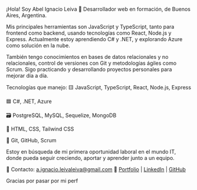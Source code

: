 ¡Hola! Soy Abel Ignacio Leiva 👋
Desarrollador web en formación, de Buenos Aires, Argentina.

Mis principales herramientas son JavaScript y TypeScript, tanto para frontend como backend, usando tecnologías como React, Node.js y Express. Actualmente estoy aprendiendo C# y .NET, y explorando Azure como solución en la nube.

También tengo conocimientos en bases de datos relacionales y no relacionales, control de versiones con Git y metodologías ágiles como Scrum. Sigo practicando y desarrollando proyectos personales para mejorar día a día.

Tecnologías que manejo:
🟨 JavaScript, TypeScript, React, Node.js, Express

🟦 C#, .NET, Azure

🗃️ PostgreSQL, MySQL, Sequelize, MongoDB

🎨 HTML, CSS, Tailwind CSS

🔧 Git, GitHub, Scrum

Estoy en búsqueda de mi primera oportunidad laboral en el mundo IT, donde pueda seguir creciendo, aportar y aprender junto a un equipo.

📩 Contacto: a.ignacio.leivaleiva@gmail.com
🔗 [Portfolio](https://abel-leiva.vercel.app/) | [LinkedIn](https://www.linkedin.com/in/ignacio-leiva/) | [GitHub](https://github.com/Abel-Leiva)


Gracias por pasar por mi perf
